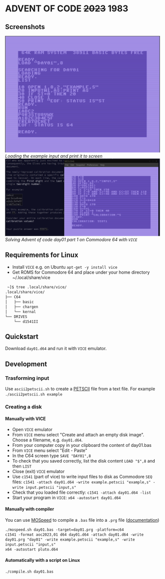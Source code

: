 # ADVENT OF CODE ~~2023~~ 1983

## Screenshots

![Screenshot of a COMMODORE64 that print the example input of advent of code 2023 day01.](screenshot.png)  
*Loading the example input and print it to screen*  
![Screenshot of a COMMODORE64 that solve day01 of advent of code 2023.](solve01.png)  
*Solving Advent of code day01 part 1 on Commodore 64 with `VICE`*  

## Requirements for Linux

- Install `VICE` e.g. on Ubuntu `apt-get -y install vice`
- Get ROMS for Commodore 64 and place under your home directory ~/.local/share/vice
```
 ~]$ tree .local/share/vice/
.local/share/vice/
├── C64
│   ├── basic
│   ├── chargen
│   └── kernal
└── DRIVES
    └── d1541II
```

## Quickstart

Download `day01.d64` and run it with `VICE` emulator.

## Development

### Trasforming input

Use `ascii2petscii.sh` to create a [PETSCII](https://en.wikipedia.org/wiki/PETSCII) file from a text file. For example `./ascii2petscii.sh example`

### Creating a disk

#### Manually with VICE

- Open `VICE` emulator
- From `VICE` menu select "Create and attach an empty disk image". Choose a filename, e.g. `day01.d64`.
- From your computer copy in your clipboard the content of day01.bas
- From `VICE` menu select "Edit - Paste"
- In the C64 screen type `SAVE "DAY01",8`
- To check that you saved correctly, list the disk content `LOAD "$",8` and then `LIST`
- Close (exit) `VICE` emulator
- Use `c1541` (part of vice) to write input files to disk as Commodore `SEQ` files: `c1541 -attach day01.d64 -write example.petscii "example,s" -write input.petscii "input,s"`
- Check that you loaded file correctly: `c1541 -attach day01.d64 -list`
- Start your program in `VICE`: `x64 -autostart day01.d64`

#### Manually with compiler

You can use [MOSpeed](https://github.com/EgonOlsen71/basicv2) to compile a `.bas` file into a `.prg` file ([documentation](https://www.c64-wiki.com/wiki/MOSpeed))

```
./mospeed.sh day01.bas -target=day01.prg -platform=c64
c1541 -format aoc2023,01 d64 day01.d64 -attach day01.d64 -write day01.prg "day01" -write example.petscii "example,s" -write input.petscii "input,s"
x64 -autostart pluto.d64
```

#### Automatically with a script on Linux

`./compile.sh day01.bas`

